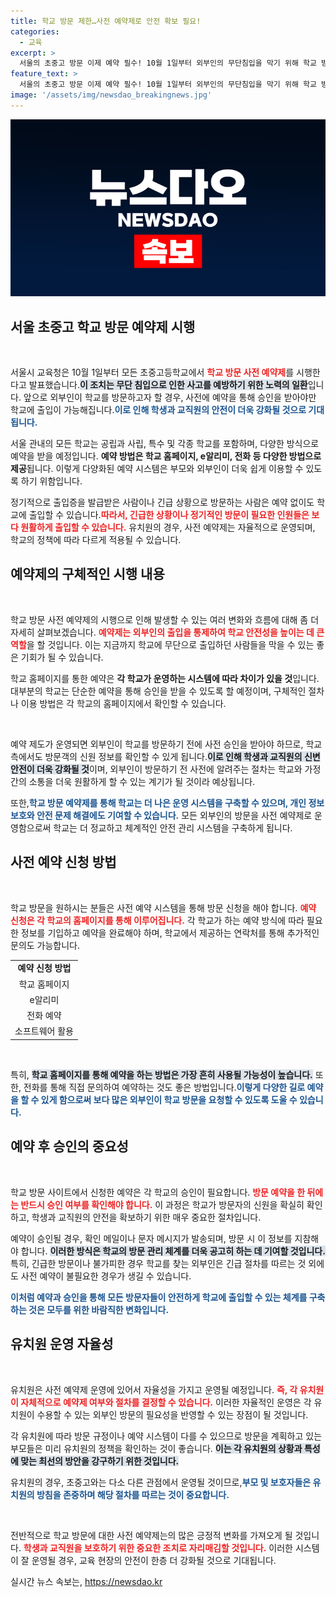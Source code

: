 ```yaml
---
title: 학교 방문 제한…사전 예약제로 안전 확보 필요!
categories:
  - 교육
excerpt: >
  서울의 초중고 방문 이제 예약 필수! 10월 1일부터 외부인의 무단침입을 막기 위해 학교 방문 사전 예약제가 전면 시행됩니다. 편리한 예약 방법으로 안전한 학교 환경을 만들어보세요!
feature_text: >
  서울의 초중고 방문 이제 예약 필수! 10월 1일부터 외부인의 무단침입을 막기 위해 학교 방문 사전 예약제가 전면 시행됩니다. 편리한 예약 방법으로 안전한 학교 환경을 만들어보세요!
image: '/assets/img/newsdao_breakingnews.jpg'
---
```


<p><img src="/assets/img/newsdao_breakingnews.jpg" alt="koreaapp 속보" /></p>

<h2 data-ke-size="size26">서울 초중고 학교 방문 예약제 시행</h2>

<p data-ke-size="size16">&nbsp;</p>

<p>서울시 교육청은 10월 1일부터 모든 초중고등학교에서 <b><span style="color: #ee2323;">학교 방문 사전 예약제</span></b>를 시행한다고 발표했습니다.<b><span style="background-color: #21538527;">이 조치는 무단 침입으로 인한 사고를 예방하기 위한 노력의 일환</span></b>입니다. 앞으로 외부인이 학교를 방문하고자 할 경우, 사전에 예약을 통해 승인을 받아야만 학교에 출입이 가능해집니다.<b><span style="color: #1a5490;">이로 인해 학생과 교직원의 안전이 더욱 강화될 것으로 기대됩니다.</span></b></p>

<p>서울 관내의 모든 학교는 공립과 사립, 특수 및 각종 학교를 포함하며, 다양한 방식으로 예약을 받을 예정입니다. <b>예약 방법은 학교 홈페이지, e알리미, 전화 등 다양한 방법으로 제공</b>됩니다. 이렇게 다양화된 예약 시스템은 부모와 외부인이 더욱 쉽게 이용할 수 있도록 하기 위함입니다. </p>

<p>정기적으로 출입증을 발급받은 사람이나 긴급 상황으로 방문하는 사람은 예약 없이도 학교에 출입할 수 있습니다.<b><span style="color: #ee2323;">따라서, 긴급한 상황이나 정기적인 방문이 필요한 인원들은 보다 원활하게 출입할 수 있습니다.</span></b> 유치원의 경우, 사전 예약제는 자율적으로 운영되며, 학교의 정책에 따라 다르게 적용될 수 있습니다. </p>

<h2 data-ke-size="size26">예약제의 구체적인 시행 내용</h2>

<p data-ke-size="size16">&nbsp;</p>

<p>학교 방문 사전 예약제의 시행으로 인해 발생할 수 있는 여러 변화와 흐름에 대해 좀 더 자세히 살펴보겠습니다. <b><span style="color: #ee2323;">예약제는 외부인의 출입을 통제하여 학교 안전성을 높이는 데 큰 역할</span></b>을 할 것입니다. 이는 지금까지 학교에 무단으로 출입하던 사람들을 막을 수 있는 좋은 기회가 될 수 있습니다. </p>

<p>학교 홈페이지를 통한 예약은 <b>각 학교가 운영하는 시스템에 따라 차이가 있을 것</b>입니다. 대부분의 학교는 단순한 예약을 통해 승인을 받을 수 있도록 할 예정이며, 구체적인 절차나 이용 방법은 각 학교의 홈페이지에서 확인할 수 있습니다.</p>

<p data-ke-size="size16">&nbsp;</p>

<p>예약 제도가 운영되면 외부인이 학교를 방문하기 전에 사전 승인을 받아야 하므로, 학교 측에서도 방문객의 신원 정보를 확인할 수 있게 됩니다.<b><span style="background-color: #21538527;">이로 인해 학생과 교직원의 신변 안전이 더욱 강화될 것</span></b>이며, 외부인이 방문하기 전 사전에 알려주는 절차는 학교와 가정 간의 소통을 더욱 원활하게 할 수 있는 계기가 될 것이라 예상됩니다.</p>

<p>또한,<b><span style="color: #1a5490;">학교 방문 예약제를 통해 학교는 더 나은 운영 시스템을 구축할 수 있으며, 개인 정보 보호와 안전 문제 해결에도 기여할 수 있습니다.</span></b> 모든 외부인의 방문을 사전 예약제로 운영함으로써 학교는 더 정교하고 체계적인 안전 관리 시스템을 구축하게 됩니다.</p>

<h2 data-ke-size="size26">사전 예약 신청 방법</h2>

<p data-ke-size="size16">&nbsp;</p>

<p>학교 방문을 원하시는 분들은 사전 예약 시스템을 통해 방문 신청을 해야 합니다. <b><span style="color: #ee2323;">예약 신청은 각 학교의 홈페이지를 통해 이루어집니다.</span></b> 각 학교가 하는 예약 방식에 따라 필요한 정보를 기입하고 예약을 완료해야 하며, 학교에서 제공하는 연락처를 통해 추가적인 문의도 가능합니다.</p>

<table style="width: 100%; border-collapse: collapse;">
<tr>
    <td style="text-align: center; height: 17px;"><b>예약 신청 방법</b></td>
</tr>
<tr>
    <td style="text-align: center; height: 17px;">학교 홈페이지</td>
</tr>
<tr>
    <td style="text-align: center; height: 17px;">e알리미</td>
</tr>
<tr>
    <td style="text-align: center; height: 17px;">전화 예약</td>
</tr>
<tr>
    <td style="text-align: center; height: 17px;">소프트웨어 활용</td>
</tr>
</table>

<p data-ke-size="size16">&nbsp;</p>

<p>특히, <b><span style="background-color: #21538527;">학교 홈페이지를 통해 예약을 하는 방법은 가장 흔히 사용될 가능성이 높습니다.</span></b> 또한, 전화를 통해 직접 문의하여 예약하는 것도 좋은 방법입니다.<b><span style="color: #1a5490;">이렇게 다양한 길로 예약을 할 수 있게 함으로써 보다 많은 외부인이 학교 방문을 요청할 수 있도록 도울 수 있습니다.</span></b></p>

<h2 data-ke-size="size26">예약 후 승인의 중요성</h2>

<p data-ke-size="size16">&nbsp;</p>

<p>학교 방문 사이트에서 신청한 예약은 각 학교의 승인이 필요합니다. <b><span style="color: #ee2323;">방문 예약을 한 뒤에는 반드시 승인 여부를 확인해야 합니다.</span></b> 이 과정은 학교가 방문자의 신원을 확실히 확인하고, 학생과 교직원의 안전을 확보하기 위한 매우 중요한 절차입니다.</p>

<p>예약이 승인될 경우, 확인 메일이나 문자 메시지가 발송되며, 방문 시 이 정보를 지참해야 합니다. <b><span style="background-color: #21538527;">이러한 방식은 학교의 방문 관리 체계를 더욱 공고히 하는 데 기여할 것입니다.</span></b> 특히, 긴급한 방문이나 불가피한 경우 학교를 찾는 외부인은 긴급 절차를 따르는 것 외에도 사전 예약이 불필요한 경우가 생길 수 있습니다.</p>

<p><b><span style="color: #1a5490;">이처럼 예약과 승인을 통해 모든 방문자들이 안전하게 학교에 출입할 수 있는 체계를 구축하는 것은 모두를 위한 바람직한 변화입니다.</span></b></p>

<h2 data-ke-size="size26">유치원 운영 자율성</h2>

<p data-ke-size="size16">&nbsp;</p>

<p>유치원은 사전 예약제 운영에 있어서 자율성을 가지고 운영될 예정입니다. <b><span style="color: #ee2323;">즉, 각 유치원이 자체적으로 예약제 여부와 절차를 결정할 수 있습니다.</span></b> 이러한 자율적인 운영은 각 유치원이 수용할 수 있는 외부인 방문의 필요성을 반영할 수 있는 장점이 될 것입니다.</p>

<p>각 유치원에 따라 방문 규정이나 예약 시스템이 다를 수 있으므로 방문을 계획하고 있는 부모들은 미리 유치원의 정책을 확인하는 것이 좋습니다. <b><span style="background-color: #21538527;">이는 각 유치원의 상황과 특성에 맞는 최선의 방안을 강구하기 위한 것입니다.</span></b></p>

<p>유치원의 경우, 초중고와는 다소 다른 관점에서 운영될 것이므로,<b><span style="color: #1a5490;">부모 및 보호자들은 유치원의 방침을 존중하며 해당 절차를 따르는 것이 중요합니다.</span></b></p>

<p data-ke-size="size16">&nbsp;</p>

<p>전반적으로 학교 방문에 대한 사전 예약제는의 많은 긍정적 변화를 가져오게 될 것입니다. <b><span style="color: #ee2323;">학생과 교직원을 보호하기 위한 중요한 조치로 자리매김할 것입니다.</span></b> 이러한 시스템이 잘 운영될 경우, 교육 현장의 안전이 한층 더 강화될 것으로 기대됩니다.</p>
실시간 뉴스 속보는, <a href="https://newsdao.kr" rel="dofollow">https://newsdao.kr</a>



